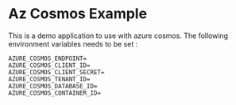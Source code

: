 # Az Cosmos Example
This is a demo application to use with azure cosmos.
The following environment variables needs to be set : 
```
AZURE_COSMOS_ENDPOINT=
AZURE_COSMOS_CLIENT_ID=
AZURE_COSMOS_CLIENT_SECRET=
AZURE_COSMOS_TENANT_ID=
AZURE_COSMOS_DATABASE_ID=
AZURE_COSMOS_CONTAINER_ID=
```